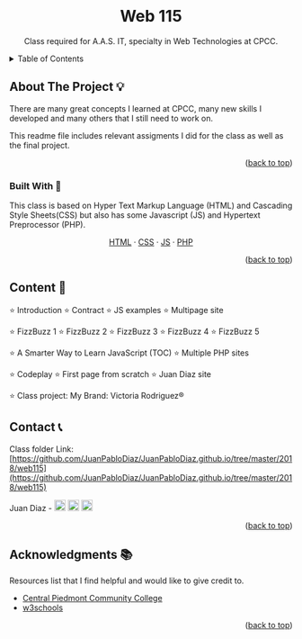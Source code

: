 <div id="top"></div>

<!-- PROJECT LOGO -->
<br />
<div align="center">
  <h1>Web 115</h1>
  <p>Class required for A.A.S. IT, specialty in Web Technologies at CPCC.</p>
</div>

<!-- TABLE OF CONTENTS -->
<details>
  <summary>Table of Contents</summary>
  <ol>
    <li>
      <a href="#about-the-project">About The Project</a>
      <ul>
        <li><a href="#built-with">Built With</a></li>
      </ul>
    </li>
    <li><a href="#content">Content</a></li>
    <li><a href="#contact">Contact</a></li>
    <li><a href="#acknowledgments">Acknowledgments</a></li>
  </ol>
</details>

<!-- ABOUT THE PROJECT -->

## About The Project 💡

There are many great concepts I learned at CPCC, many new skills I developed and many others that I still need to work on.

This readme file includes relevant assigments I did for the class as well as the final project.

<p align="right">(<a href="#top">back to top</a>)</p>

### Built With 🔑

This class is based on Hyper Text Markup Language (HTML) and Cascading Style Sheets(CSS) but also has some Javascript (JS) and Hypertext Preprocessor (PHP).

<p align="center">
    <a href="https://html.com/">HTML</a>
    ·
    <a href="https://www.w3.org/TR/CSS/#css">CSS</a>
    ·
    <a href="https://www.javascript.com/">JS</a>
        ·
    <a href="https://www.php.net/">PHP</a>
  </p>
<p align="right">(<a href="#top">back to top</a>)</p>

## Content 🚦

⭐ Introduction ⭐ Contract ⭐ JS examples ⭐ Multipage site

⭐ FizzBuzz 1 ⭐ FizzBuzz 2 ⭐ FizzBuzz 3 ⭐ FizzBuzz 4 ⭐ FizzBuzz 5

⭐ A Smarter Way to Learn JavaScript (TOC) ⭐ Multiple PHP sites

⭐ Codeplay ⭐ First page from scratch ⭐ Juan Diaz site

⭐ Class project: My Brand: Victoria Rodriguez®

<!-- CONTACT -->

## Contact 📞

Class folder Link: [https://github.com/JuanPabloDiaz/JuanPabloDiaz.github.io/tree/master/2018/web115](https://github.com/JuanPabloDiaz/JuanPabloDiaz.github.io/tree/master/2018/web115)

Juan Diaz - <a href="https://www.linkedin.com/in/juandiaz-col/" title="linkedin"><img src="https://www.freepnglogos.com/uploads/linkedin-social-media-logo-7.png" width="20" alt="linkedin" /></a>
<a href="https://www.twitter.com/1diazdev" title="twitter"><img src="https://www.freepnglogos.com/uploads/twitter-logo-png/twitter-logo-vector-png-clipart-1.png" width="20" alt="twitter" /></a>
<a href="mailto:jdiaz028@email.cpcc.edu" title="email"><img src="https://th.bing.com/th/id/R.c1788ceb22d4f2c44e1ebba0baa045f0?rik=Xgo0FJUU748GNQ&riu=http%3a%2f%2fwww.add-tek.com%2fwp-content%2fuploads%2f2019%2f05%2femail-icon.png&ehk=43jcVRhbG574owWTo3L146ImtAi%2b2i8D84wPIcvuyAc%3d&risl=&pid=ImgRaw&r=0" width="20" alt="email" /></a>

<p align="right">(<a href="#top">back to top</a>)</p>

<!-- ACKNOWLEDGMENTS -->

## Acknowledgments 📚

Resources list that I find helpful and would like to give credit to.

- [Central Piedmont Community College](https://www.cpcc.edu/)
- [w3schools](https://www.w3schools.com/)

<p align="right">(<a href="#top">back to top</a>)</p>

<!-- MARKDOWN LINKS & IMAGES -->
<!-- https://www.markdownguide.org/basic-syntax/#reference-style-links -->
